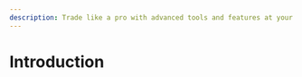 ```yaml
---
description: Trade like a pro with advanced tools and features at your fingertips
---
```


# Introduction

